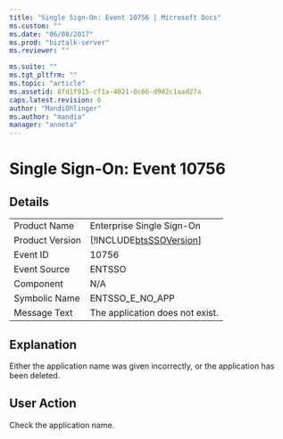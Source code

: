 ```yaml
---
title: "Single Sign-On: Event 10756 | Microsoft Docs"
ms.custom: ""
ms.date: "06/08/2017"
ms.prod: "biztalk-server"
ms.reviewer: ""

ms.suite: ""
ms.tgt_pltfrm: ""
ms.topic: "article"
ms.assetid: 8fd1f915-cf1a-4021-8c66-d902c1aad27a
caps.latest.revision: 6
author: "MandiOhlinger"
ms.author: "mandia"
manager: "anneta"
---
```

# Single Sign-On: Event 10756
## Details  
  
|                 |                                                            |
|-----------------|------------------------------------------------------------|
|  Product Name   |                 Enterprise Single Sign-On                  |
| Product Version | [!INCLUDE[btsSSOVersion](../includes/btsssoversion-md.md)] |
|    Event ID     |                           10756                            |
|  Event Source   |                           ENTSSO                           |
|    Component    |                            N/A                             |
|  Symbolic Name  |                      ENTSSO_E_NO_APP                       |
|  Message Text   |              The application does not exist.               |
  
## Explanation  
 Either the application name was given incorrectly, or the application has been deleted.  
  
## User Action  
 Check the application name.